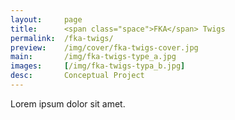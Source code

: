 ```yaml
---
layout:     page
title:      <span class="space">FKA</span> Twigs
permalink:  /fka-twigs/
preview:    /img/cover/fka-twigs-cover.jpg
main:       /img/fka-twigs-type_a.jpg
images:     [/img/fka-twigs-typa_b.jpg]
desc:       Conceptual Project
---
```


Lorem ipsum dolor sit amet.
